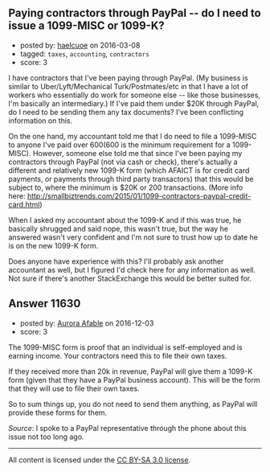 ## Paying contractors through PayPal -- do I need to issue a 1099-MISC or 1099-K?

- posted by: [haelcuoe](https://stackexchange.com/users/1219972/haelcuoe) on 2016-03-08
- tagged: `taxes`, `accounting`, `contractors`
- score: 3

I have contractors that I've been paying through PayPal. (My business is similar to Uber/Lyft/Mechanical Turk/Postmates/etc in that I have a lot of workers who essentially do work for someone else -- like those businesses, I'm basically an intermediary.) If I've paid them under $20K through PayPal, do I need to be sending them any tax documents? I've been conflicting information on this.

On the one hand, my accountant told me that I do need to file a 1099-MISC to anyone I've paid over $600 ($600 is the minimum requirement for a 1099-MISC). However, someone else told me that since I've been paying my contractors through PayPal (not via cash or check), there's actually a different and relatively new 1099-K form (which AFAICT is for credit card payments, or payments through third party transactors) that this would be subject to, where the minimum is $20K or 200 transactions. (More info here: http://smallbiztrends.com/2015/01/1099-contractors-paypal-credit-card.html)

When I asked my accountant about the 1099-K and if this was true, he basically shrugged and said nope, this wasn't true, but the way he answered wasn't very confident and I'm not sure to trust how up to date he is on the new 1099-K form.

Does anyone have experience with this? I'll probably ask another accountant as well, but I figured I'd check here for any information as well. Not sure if there's another StackExchange this would be better suited for.


## Answer 11630

- posted by: [Aurora Afable](https://stackexchange.com/users/5912654/aurora-afable) on 2016-12-03
- score: 3

The 1099-MISC form is proof that an individual is self-employed and is earning income. Your contractors need this to file their own taxes.

If they received more than 20k in revenue, PayPal will give them a 1099-K form (given that they have a PayPal business account). This will be the form that they will use to file their own taxes.

So to sum things up, you do not need to send them anything, as PayPal will provide these forms for them. 

*Source*: 
I spoke to a PayPal representative through the phone about this issue not too long ago. 



---

All content is licensed under the [CC BY-SA 3.0 license](https://creativecommons.org/licenses/by-sa/3.0/).
